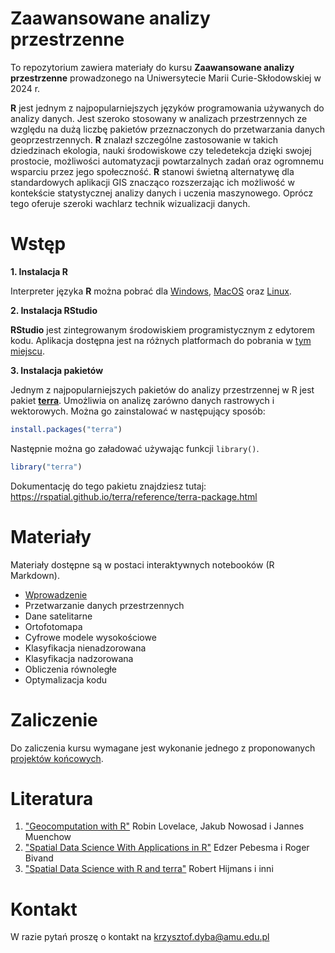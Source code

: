 # Zaawansowane analizy przestrzenne

To repozytorium zawiera materiały do kursu **Zaawansowane analizy przestrzenne** prowadzonego na
Uniwersytecie Marii Curie-Skłodowskiej w 2024 r.

**R** jest jednym z najpopularniejszych języków programowania używanych do analizy danych.
Jest szeroko stosowany w analizach przestrzennych ze względu na dużą liczbę pakietów przeznaczonych
do przetwarzania danych geoprzestrzennych. **R** znalazł szczególne zastosowanie w takich dziedzinach
ekologia, nauki środowiskowe czy teledetekcja dzięki swojej prostocie, możliwości automatyzacji powtarzalnych
zadań oraz ogromnemu wsparciu przez jego społeczność. **R** stanowi świetną alternatywę dla standardowych
aplikacji GIS znacząco rozszerzając ich możliwość w kontekście statystycznej analizy danych i uczenia maszynowego.
Oprócz tego oferuje szeroki wachlarz technik wizualizacji danych.

# Wstęp

**1. Instalacja R**

Interpreter języka **R** można pobrać dla [Windows](https://cloud.r-project.org/bin/windows/base/R-4.3.2-win.exe), [MacOS](https://cran.r-project.org/bin/macosx/) oraz [Linux](https://cloud.r-project.org/bin/linux/).

**2. Instalacja RStudio**

**RStudio** jest zintegrowanym środowiskiem programistycznym z edytorem kodu.
Aplikacja dostępna jest na różnych platformach do pobrania w [tym miejscu](https://posit.co/download/rstudio-desktop/).

**3. Instalacja pakietów**

Jednym z najpopularniejszych pakietów do analizy przestrzennej w R jest pakiet [**terra**](https://github.com/rspatial/terra).
Umożliwia on analizę zarówno danych rastrowych i wektorowych.
Można go zainstalować w następujący sposób:

```r
install.packages("terra")
```

Następnie można go załadować używając funkcji `library()`.

```r
library("terra")
```

Dokumentację do tego pakietu znajdziesz tutaj: <https://rspatial.github.io/terra/reference/terra-package.html>

# Materiały

Materiały dostępne są w postaci interaktywnych notebooków (R Markdown).

* [Wprowadzenie](https://kadyb.github.io/gis2024/notebooks/01_wprowadzenie.html)
* Przetwarzanie danych przestrzennych
* Dane satelitarne
* Ortofotomapa
* Cyfrowe modele wysokościowe
* Klasyfikacja nienadzorowana
* Klasyfikacja nadzorowana
* Obliczenia równoległe
* Optymalizacja kodu

# Zaliczenie

Do zaliczenia kursu wymagane jest wykonanie jednego z proponowanych [projektów końcowych](./Zaliczenie.md).

# Literatura

1. ["Geocomputation with R"](https://r.geocompx.org/) Robin Lovelace, Jakub Nowosad i Jannes Muenchow
2. ["Spatial Data Science With Applications in R"](https://r-spatial.org/book/) Edzer Pebesma i Roger Bivand
3. ["Spatial Data Science with R and terra"](https://rspatial.org/) Robert Hijmans i inni

# Kontakt

W razie pytań proszę o kontakt na krzysztof.dyba@amu.edu.pl
